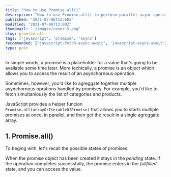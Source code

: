 ```yaml
---
title: "How to Use Promise.all()"
description: "How to use Promise.all() to perform parallel async operations."
published: "2021-07-06T12:00Z"
modified: "2021-07-06T12:00Z"
thumbnail: "./images/cover-5.png"
slug: promise-all
tags: ['javascript', 'promise', 'async']
recommended: ['javascript-fetch-async-await', 'javascript-async-await']
type: post
---
```


In simple words, a promise is a placeholder for a value that's going to be available some time later. More techically, a promise is an object which allows you to access the result of an asynchornous operation. 

Sometimes, however, you'd like to agreggate together multiple asynchornous oprations handled by promises. For example, you'd like to fetch simultaniously the list of categories and products.   

JavaScript provides a helper funcion `Promise.all(arrayOrIterableOfPromise)` that allows you to starts multiple promises at once, in parallel, and then get the result in a single agreggate array.   

## 1. Promise.all()

To beging with, let's recall the possible states of promises.  

When the promise object has been created it stays in the *pending* state. If the operation completes successfully, the promise enters in the *fullfilled* state, and you can access the value.  
